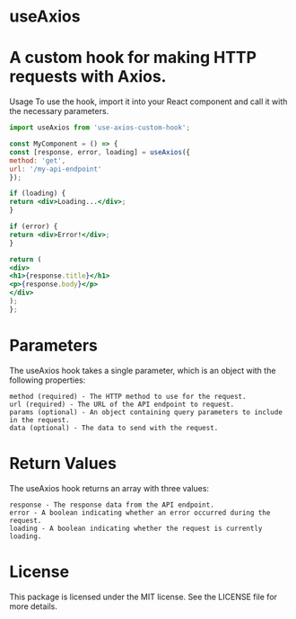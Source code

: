 # useAxios
# A custom hook for making HTTP requests with Axios.

Usage
To use the hook, import it into your React component and call it with the necessary parameters.

```jsx
import useAxios from 'use-axios-custom-hook';

const MyComponent = () => {
const [response, error, loading] = useAxios({
method: 'get',
url: '/my-api-endpoint'
});

if (loading) {
return <div>Loading...</div>;
}

if (error) {
return <div>Error!</div>;
}

return (
<div>
<h1>{response.title}</h1>
<p>{response.body}</p>
</div>
);
};
```


# Parameters
The useAxios hook takes a single parameter, which is an object with the following properties:

    method (required) - The HTTP method to use for the request.
    url (required) - The URL of the API endpoint to request.
    params (optional) - An object containing query parameters to include in the request.
    data (optional) - The data to send with the request.

# Return Values

The useAxios hook returns an array with three values:

    response - The response data from the API endpoint.
    error - A boolean indicating whether an error occurred during the request.
    loading - A boolean indicating whether the request is currently loading.

# License

This package is licensed under the MIT license. See the LICENSE file for more details.
